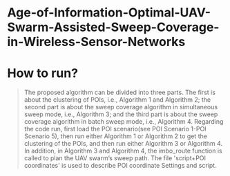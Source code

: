 # Age-of-Information-Optimal-UAV-Swarm-Assisted-Sweep-Coverage-in-Wireless-Sensor-Networks
# How to run?
> The proposed algorithm can be divided into three parts. The first is about the clustering of POIs, i.e., Algorithm 1 and Algorithm 2; the second part is about the sweep coverage algorithm in simultaneous sweep mode, i.e., Algorithm 3; and the third part is about the sweep coverage algorithm in batch sweep mode, i.e., Algorithm 4. Regarding the code run, first load the POI scenario(see POI Scenario 1-POI Scenario 5), then run either Algorithm 1 or Algorithm 2 to get the clustering of the POIs, and then run either Algorithm 3 or Algorithm 4. In addition, in Algorithm 3 and Algorithm 4, the imbo_route function is called to plan the UAV swarm’s sweep path.
The file 'script+POI coordinates' is used to describe POI coordinate Settings and script.
